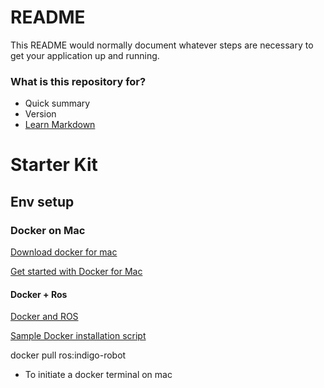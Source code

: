 # README #

This README would normally document whatever steps are necessary to get your application up and running.

### What is this repository for? ###

* Quick summary
* Version
* [Learn Markdown](https://bitbucket.org/tutorials/markdowndemo)

# Starter Kit

## Env setup

### Docker on Mac

[Download docker for mac](https://docs.docker.com/docker-for-mac/install/#download-docker-for-mac)

[Get started with Docker for Mac](https://docs.docker.com/docker-for-mac/)

#### Docker + Ros

[Docker and ROS](http://wiki.ros.org/docker/Tutorials/Docker)

[Sample Docker installation script](https://github.com/uts-magic-lab/ros-docker)

 docker pull ros:indigo-robot

 * To initiate a docker terminal on mac

 []()
